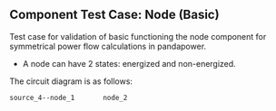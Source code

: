 ## Component Test Case: Node (Basic)

Test case for validation of basic functioning the node component for symmetrical power flow calculations in pandapower. 
- A node can have 2 states: energized and non-energized.

The circuit diagram is as follows:
```
source_4--node_1       node_2
```
